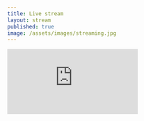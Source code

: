 ```yaml
---
title: Live stream
layout: stream
published: true
image: /assets/images/streaming.jpg
---
```


<div class="iframe-container">
    <iframe src="https://streaming.media.ccc.de/pfdw21/embed/pfdw21/dash/native" allowfullscreen="allowfullscreen" seamless="seamless" scrolling="no" frameborder="none"></iframe>
</div>

<!--<img src="/assets/images/video_placeholder.svg" style="width: 100%; height: auto; margin-top: -1rem; margin-bottom: -1.5rem;" loading="lazy" alt="Placeholder for an upcoming video" />-->
